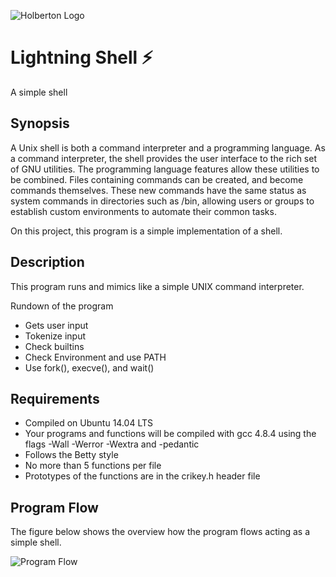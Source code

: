 ![Holberton Logo](https://i.ibb.co/Tk2BZyT/wordmark-cherry72.png)
# Lightning Shell ⚡️

A simple shell

## Synopsis

A Unix shell is both a command interpreter and a programming language. As a
command interpreter, the shell provides the user interface to the rich set of
GNU utilities. The programming language features allow these utilities to be
combined. Files containing commands can be created, and become commands
themselves. These new commands have the same status as system commands in
directories such as /bin, allowing users or groups to establish custom
environments to automate their common tasks.

On this project, this program is a simple implementation of a shell.

## Description
This program runs and mimics like a simple UNIX command interpreter. 

Rundown of the program
- Gets user input
- Tokenize input
- Check builtins
- Check Environment and use PATH
- Use fork(), execve(), and wait()

## Requirements

-   Compiled on Ubuntu 14.04 LTS
-   Your programs and functions will be compiled with gcc 4.8.4 using the flags
    -Wall -Werror 
-Wextra and -pedantic
-   Follows the Betty style
-   No more than 5 functions per file
-   Prototypes of the functions are in the crikey.h header file

## Program Flow

The figure below shows the overview how the program flows acting as a simple
shell.

![Program Flow](https://i.ibb.co/SBLVn7w/lightning-1.png)
